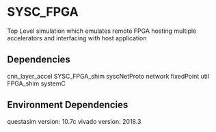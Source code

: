 # SYSC_FPGA
Top Level simulation which emulates remote FPGA hosting multiple accelerators and interfacing with host application


## Dependencies
cnn_layer_accel
SYSC_FPGA_shim
syscNetProto
network
fixedPoint
util
FPGA_shim
systemC
    

## Environment Dependencies
questasim version: 10.7c
vivado version: 2018.3
